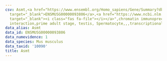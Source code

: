 ```yaml
---
csv: Asmt,<a href="https://www.ensembl.org/Homo_sapiens/Gene/Summary?db=core;g=ENSMUSG00000093806"
  target="_blank">ENSMUSG00000093806</a>,<a href="https://www.ncbi.nlm.nih.gov/pubmed/25450459"
  target="_blank"><i class="fas fa-file"></i></a>",chromatin immunoprecipitation assay,direct
  interaction,prime adult stage, testis, Spermatocyte,,,transcriptional regulation,
data_alias: Asmt
data_id: ENSMUSG00000093806
data_numevidence: 1
data_species: Mus musculus
data_taxid: '10090'
title: Asmt
---
```

